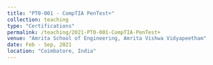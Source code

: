 ```yaml
---
title: "PT0-001 - CompTIA PenTest+"
collection: teaching
type: "Certifications"
permalink: /teaching/2021-PT0-001-CompTIA-PenTest+
venue: "Amrita School of Engineering, Amrita Vishwa Vidyapeetham"
date: Feb - Sep, 2021
location: "Coimbatore, India"
---
```

